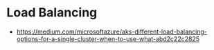# Load Balancing
- https://medium.com/microsoftazure/aks-different-load-balancing-options-for-a-single-cluster-when-to-use-what-abd2c22c2825